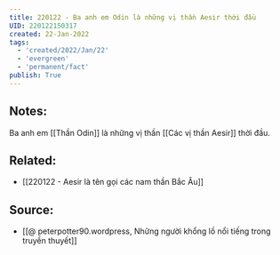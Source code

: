```yaml
---
title: 220122 - Ba anh em Odin là những vị thần Aesir thời đầu
UID: 220122150317
created: 22-Jan-2022
tags:
  - 'created/2022/Jan/22'
  - 'evergreen'
  - 'permanent/fact'
publish: True
---
```

## Notes:
Ba anh em [[Thần Odin]] là những vị thần [[Các vị thần Aesir]] thời đầu.
## Related:
- [[220122 - Aesir là tên gọi các nam thần Bắc Âu]]
## Source:
- [[@ peterpotter90.wordpress, Những người khổng lồ nổi tiếng trong truyền thuyết]]


